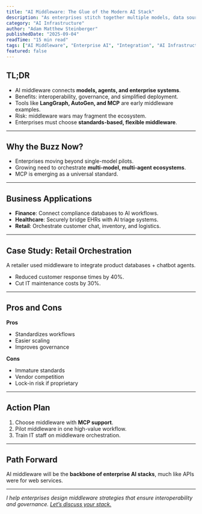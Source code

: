 ```yaml
---
title: "AI Middleware: The Glue of the Modern AI Stack"
description: "As enterprises stitch together multiple models, data sources, and workflows, AI middleware is becoming the connective tissue. Here’s what it means for your business."
category: "AI Infrastructure"
author: "Adam Matthew Steinberger"
publishedDate: "2025-09-04"
readTime: "15 min read"
tags: ["AI Middleware", "Enterprise AI", "Integration", "AI Infrastructure"]
featured: false
---
```


## TL;DR
- AI middleware connects **models, agents, and enterprise systems**.  
- Benefits: interoperability, governance, and simplified deployment.  
- Tools like **LangGraph, AutoGen, and MCP** are early middleware examples.  
- Risk: middleware wars may fragment the ecosystem.  
- Enterprises must choose **standards-based, flexible middleware**.  

---

## Why the Buzz Now?

- Enterprises moving beyond single-model pilots.  
- Growing need to orchestrate **multi-model, multi-agent ecosystems**.  
- MCP is emerging as a universal standard.  

---

## Business Applications

- **Finance**: Connect compliance databases to AI workflows.  
- **Healthcare**: Securely bridge EHRs with AI triage systems.  
- **Retail**: Orchestrate customer chat, inventory, and logistics.  

---

## Case Study: Retail Orchestration

A retailer used middleware to integrate product databases + chatbot agents.  
- Reduced customer response times by 40%.  
- Cut IT maintenance costs by 30%.  

---

## Pros and Cons

**Pros**  
- Standardizes workflows  
- Easier scaling  
- Improves governance  

**Cons**  
- Immature standards  
- Vendor competition  
- Lock-in risk if proprietary  

---

## Action Plan

1. Choose middleware with **MCP support**.  
2. Pilot middleware in one high-value workflow.  
3. Train IT staff on middleware orchestration.  

---

## Path Forward

AI middleware will be the **backbone of enterprise AI stacks**, much like APIs were for web services.  

---

*I help enterprises design middleware strategies that ensure interoperability and governance. [Let’s discuss your stack.](/services/ai-consulting)*
